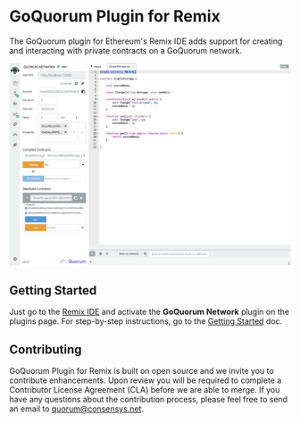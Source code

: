 # GoQuorum Plugin for Remix

The GoQuorum plugin for Ethereum's Remix IDE adds support for creating and interacting with private contracts on a GoQuorum network.

![screenshot](images/quorum-remix.png "screenshot")

## Getting Started

Just go to the [Remix IDE](https://remix.ethereum.org) and activate the **GoQuorum Network** plugin on the plugins page. For step-by-step instructions, go to the [Getting Started](GettingStarted.md) doc.

## Contributing

GoQuorum Plugin for Remix is built on open source and we invite you to contribute enhancements. Upon
review you will be required to complete a Contributor License Agreement (CLA) before we are able to merge.
If you have any questions about the contribution process, please feel free to send an email to [quorum@consensys.net](mailto:quorum@consensys.net).
